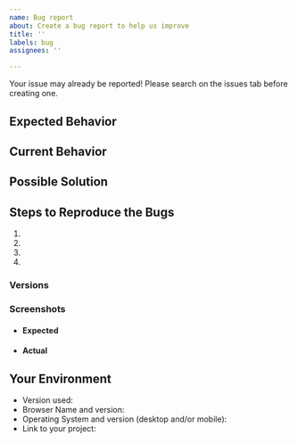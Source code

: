 ```yaml
---
name: Bug report
about: Create a bug report to help us improve
title: ''
labels: bug
assignees: ''

---
```


Your issue may already be reported!
Please search on the issues tab before creating one.

## Expected Behavior
<!--- If you're describing a bug, tell us what should happen -->

## Current Behavior
<!--- If describing a bug, tell us what happens instead of the expected behaviour -->

## Possible Solution
<!--- Not obligatory, but suggest a fix/reason for the bug, -->

## Steps to Reproduce the Bugs
<!--- Provide a link to a live example or an unambiguous set of steps to -->
<!--- reproduce this bug. Include code to reproduce, if relevant -->
1.
2.
3.
4.


### Versions

### Screenshots

- #### Expected

- #### Actual


## Your Environment
<!--- Include as many relevant details about the environment you experienced the bug in -->
* Version used:
* Browser Name and version:
* Operating System and version (desktop and/or mobile):
* Link to your project:
